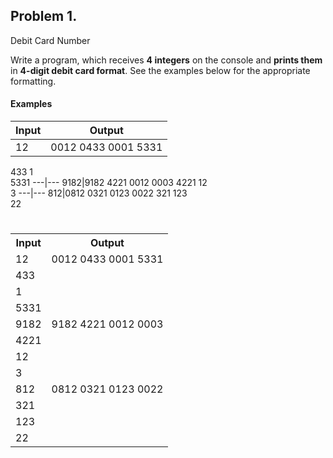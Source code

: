 ## Problem 1.                 
Debit Card Number

Write a program, which receives **4 integers** on the
console and **prints them** in **4-digit debit card format**. See the
examples below for the appropriate formatting.

#### Examples

**Input**|**Output**
---|---
12|0012 0433 0001 5331       
433
1          
5331
---|---
9182|9182 4221 0012 0003
4221
12            
3
---|---
812|0812 0321 0123 0022
321
123       
22
#

<table class="tg">
  <tr>
    <th class="tg-031e">Input</th>
    <th class="tg-031e">Output</th>
  </tr>
  <tr>
    <td class="tg-031e">12</td>
    <td class="tg-031e">0012 0433 0001 5331<br></td>
  </tr>
  <tr>
    <td class="tg-031e">433</td>
    <td class="tg-031e"></td>
  </tr>
  <tr>
    <td class="tg-031e">1</td>
    <td class="tg-031e"></td>
  </tr>
  <tr>
    <td class="tg-031e">5331</td>
    <td class="tg-031e"></td>
  </tr>
  <tr>
    <td class="tg-031e">9182</td>
    <td class="tg-031e">9182 4221 0012 0003</td>
  </tr>
  <tr>
    <td class="tg-031e">4221</td>
    <td class="tg-031e"></td>
  </tr>
  <tr>
    <td class="tg-031e">12</td>
    <td class="tg-031e"></td>
  </tr>
  <tr>
    <td class="tg-031e">3</td>
    <td class="tg-031e"></td>
  </tr>
  <tr>
    <td class="tg-031e">812</td>
    <td class="tg-031e">0812 0321 0123 0022</td>
  </tr>
  <tr>
    <td class="tg-031e">321</td>
    <td class="tg-031e"></td>
  </tr>
  <tr>
    <td class="tg-031e">123</td>
    <td class="tg-031e"></td>
  </tr>
  <tr>
    <td class="tg-yw4l">22</td>
    <td class="tg-yw4l"></td>
  </tr>
</table>